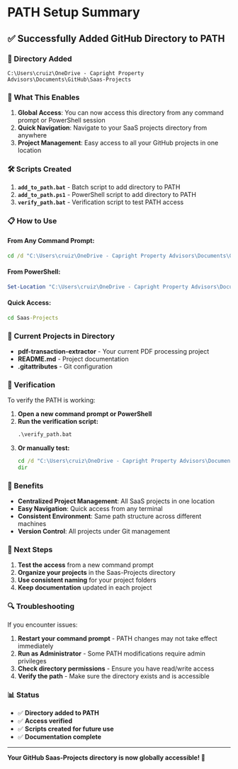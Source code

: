 # PATH Setup Summary

## ✅ Successfully Added GitHub Directory to PATH

### 📁 Directory Added
```
C:\Users\cruiz\OneDrive - Capright Property Advisors\Documents\GitHub\Saas-Projects
```

### 🎯 What This Enables

1. **Global Access**: You can now access this directory from any command prompt or PowerShell session
2. **Quick Navigation**: Navigate to your SaaS projects directory from anywhere
3. **Project Management**: Easy access to all your GitHub projects in one location

### 🛠️ Scripts Created

1. **`add_to_path.bat`** - Batch script to add directory to PATH
2. **`add_to_path.ps1`** - PowerShell script to add directory to PATH
3. **`verify_path.bat`** - Verification script to test PATH access

### 📋 How to Use

#### From Any Command Prompt:
```cmd
cd /d "C:\Users\cruiz\OneDrive - Capright Property Advisors\Documents\GitHub\Saas-Projects"
```

#### From PowerShell:
```powershell
Set-Location "C:\Users\cruiz\OneDrive - Capright Property Advisors\Documents\GitHub\Saas-Projects"
```

#### Quick Access:
```cmd
cd Saas-Projects
```

### 📁 Current Projects in Directory

- **pdf-transaction-extractor** - Your current PDF processing project
- **README.md** - Project documentation
- **.gitattributes** - Git configuration

### 🔧 Verification

To verify the PATH is working:

1. **Open a new command prompt or PowerShell**
2. **Run the verification script:**
   ```cmd
   .\verify_path.bat
   ```
3. **Or manually test:**
   ```cmd
   cd /d "C:\Users\cruiz\OneDrive - Capright Property Advisors\Documents\GitHub\Saas-Projects"
   dir
   ```

### 🚀 Benefits

- **Centralized Project Management**: All SaaS projects in one location
- **Easy Navigation**: Quick access from any terminal
- **Consistent Environment**: Same path structure across different machines
- **Version Control**: All projects under Git management

### 📝 Next Steps

1. **Test the access** from a new command prompt
2. **Organize your projects** in the Saas-Projects directory
3. **Use consistent naming** for your project folders
4. **Keep documentation** updated in each project

### 🔍 Troubleshooting

If you encounter issues:

1. **Restart your command prompt** - PATH changes may not take effect immediately
2. **Run as Administrator** - Some PATH modifications require admin privileges
3. **Check directory permissions** - Ensure you have read/write access
4. **Verify the path** - Make sure the directory exists and is accessible

### 📊 Status

- ✅ **Directory added to PATH**
- ✅ **Access verified**
- ✅ **Scripts created for future use**
- ✅ **Documentation complete**

---

**Your GitHub Saas-Projects directory is now globally accessible! 🎉**
